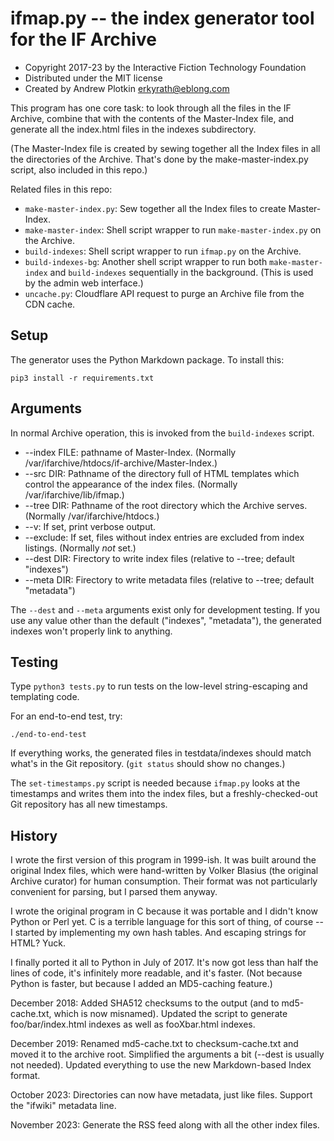 # ifmap.py -- the index generator tool for the IF Archive

- Copyright 2017-23 by the Interactive Fiction Technology Foundation
- Distributed under the MIT license
- Created by Andrew Plotkin <erkyrath@eblong.com>

This program has one core task: to look through all the files in the IF Archive, combine that with the contents of the Master-Index file, and generate all the index.html files in the indexes subdirectory.

(The Master-Index file is created by sewing together all the Index files in all the directories of the Archive. That's done by the make-master-index.py script, also included in this repo.)

Related files in this repo:

- `make-master-index.py`: Sew together all the Index files to create Master-Index.
- `make-master-index`: Shell script wrapper to run `make-master-index.py` on the Archive.
- `build-indexes`: Shell script wrapper to run `ifmap.py` on the Archive.
- `build-indexes-bg`: Another shell script wrapper to run both `make-master-index` and `build-indexes` sequentially in the background. (This is used by the admin web interface.)
- `uncache.py`: Cloudflare API request to purge an Archive file from the CDN cache.

## Setup

The generator uses the Python Markdown package. To install this:

```
pip3 install -r requirements.txt
```

## Arguments

In normal Archive operation, this is invoked from the `build-indexes` script.

- --index FILE: pathname of Master-Index. (Normally /var/ifarchive/htdocs/if-archive/Master-Index.)
- --src DIR: Pathname of the directory full of HTML templates which control the appearance of the index files. (Normally /var/ifarchive/lib/ifmap.)
- --tree DIR: Pathname of the root directory which the Archive serves. (Normally /var/ifarchive/htdocs.)
- --v: If set, print verbose output.
- --exclude: If set, files without index entries are excluded from index listings. (Normally *not* set.)
- --dest DIR: Firectory to write index files (relative to --tree; default "indexes")
- --meta DIR: Firectory to write metadata files (relative to --tree; default "metadata")

The `--dest` and `--meta` arguments exist only for development testing. If you use any value other than the default ("indexes", "metadata"), the generated indexes won't properly link to anything.

## Testing

Type `python3 tests.py` to run tests on the low-level string-escaping and templating code.

For an end-to-end test, try:

    ./end-to-end-test

If everything works, the generated files in testdata/indexes should match what's in the Git repository. (`git status` should show no changes.)

The `set-timestamps.py` script is needed because `ifmap.py` looks at the timestamps and writes them into the index files, but a freshly-checked-out Git repository has all new timestamps.

## History

I wrote the first version of this program in 1999-ish. It was built around the original Index files, which were hand-written by Volker Blasius (the original Archive curator) for human consumption. Their format was not particularly convenient for parsing, but I parsed them anyway.

I wrote the original program in C because it was portable and I didn't know Python or Perl yet. C is a terrible language for this sort of thing, of course -- I started by implementing my own hash tables. And escaping strings for HTML? Yuck.

I finally ported it all to Python in July of 2017. It's now got less than half the lines of code, it's infinitely more readable, and it's faster. (Not because Python is faster, but because I added an MD5-caching feature.)

December 2018: Added SHA512 checksums to the output (and to md5-cache.txt, which is now misnamed). Updated the script to generate foo/bar/index.html indexes as well as fooXbar.html indexes.

December 2019: Renamed md5-cache.txt to checksum-cache.txt and moved it to the archive root. Simplified the arguments a bit (--dest is usually not needed). Updated everything to use the new Markdown-based Index format.

October 2023: Directories can now have metadata, just like files. Support the "ifwiki" metadata line.

November 2023: Generate the RSS feed along with all the other index files.

